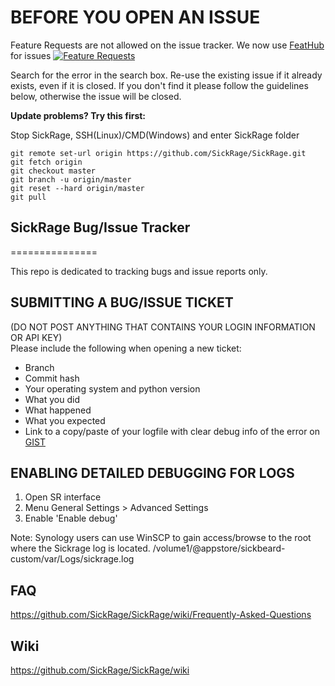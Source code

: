 **BEFORE YOU OPEN AN ISSUE**
===============

Feature Requests are not allowed on the issue tracker. We now use [FeatHub](http://feathub.com/SickRage/SickRage) for issues
[![Feature Requests](https://cloud.githubusercontent.com/assets/390379/10127973/045b3a96-6560-11e5-9b20-31a2032956b2.png)](http://feathub.com/SickRage/SickRage)

Search for the error in the search box. Re-use the existing issue if it already exists, even if it is closed.
If you don't find it please follow the guidelines below, otherwise the issue will be closed.

**Update problems? Try this first:**

Stop SickRage, SSH(Linux)/CMD(Windows) and enter SickRage folder
```
git remote set-url origin https://github.com/SickRage/SickRage.git
git fetch origin
git checkout master
git branch -u origin/master
git reset --hard origin/master
git pull
```

## SickRage Bug/Issue Tracker
===============

This repo is dedicated to tracking bugs and issue reports only.

## SUBMITTING A BUG/ISSUE TICKET
(DO NOT POST ANYTHING THAT CONTAINS YOUR LOGIN INFORMATION OR API KEY)<br />
Please include the following when opening a new ticket:
 - Branch
 - Commit hash
 - Your operating system and python version
 - What you did
 - What happened
 - What you expected
 - Link to a copy/paste of your logfile with clear debug info of the error on [GIST](http://gist.github.com)

## ENABLING DETAILED DEBUGGING FOR LOGS
1. Open SR interface
2. Menu General Settings > Advanced Settings
3. Enable 'Enable debug'

Note: Synology users can use WinSCP to gain access/browse to the root where the Sickrage log is located. /volume1/@appstore/sickbeard-custom/var/Logs/sickrage.log

## FAQ

https://github.com/SickRage/SickRage/wiki/Frequently-Asked-Questions

## Wiki

https://github.com/SickRage/SickRage/wiki

